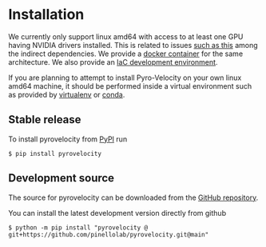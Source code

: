 ```{highlight} shell

```

# Installation

We currently only support linux amd64 with access to at least one GPU having NVIDIA drivers installed.
This is related to issues [such as this](https://github.com/google/jax/issues/7097) among the indirect dependencies.
We provide a [docker container](https://github.com/pinellolab/pyrovelocity/pkgs/container/pyrovelocity) for the same architecture. We also provide an [IaC development environment](https://github.com/pinellolab/pyrovelocity/blob/main/reproducibility/environment/README.md).

If you are planning to attempt to install Pyro-Velocity on your own linux amd64 machine, it should be performed inside a virtual environment such as provided by [virtualenv](https://virtualenv.pypa.io/en/latest/) or [conda](https://github.com/conda-forge/miniforge#mambaforge).

## Stable release

To install pyrovelocity from [PyPI](https://pypi.org/project/pyrovelocity/) run

```console
$ pip install pyrovelocity
```

## Development source

The source for pyrovelocity can be downloaded from the [GitHub repository].

You can install the latest development version directly from github

```console
$ python -m pip install "pyrovelocity @ git+https://github.com/pinellolab/pyrovelocity.git@main"
```

[github repository]: https://github.com/pinellolab/pyrovelocity
[pip]: https://pip.pypa.io
